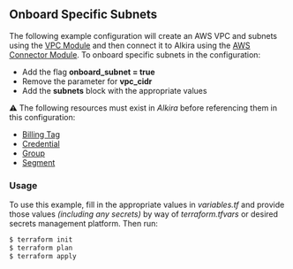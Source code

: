 ## Onboard Specific Subnets
The following example configuration will create an AWS VPC and subnets using the [VPC Module](https://registry.terraform.io/modules/terraform-aws-modules/vpc/aws/latest) and then connect it to Alkira using the [AWS Connector Module](https://registry.terraform.io/modules/alkiranet/connector-aws/alkira/latest). To onboard specific subnets in the configuration:
- Add the flag **onboard_subnet = true**
- Remove the parameter for **vpc_cidr**
- Add the **subnets** block with the appropriate values

:warning: The following resources must exist in _Alkira_ before referencing them in this configuration:
- [Billing Tag](https://registry.terraform.io/providers/alkiranet/alkira/latest/docs/resources/billing_tag)
- [Credential](https://registry.terraform.io/providers/alkiranet/alkira/latest/docs/resources/credential_aws_vpc)
- [Group](https://registry.terraform.io/providers/alkiranet/alkira/latest/docs/resources/group)
- [Segment](https://registry.terraform.io/providers/alkiranet/alkira/latest/docs/resources/segment)

### Usage
To use this example, fill in the appropriate values in _variables.tf_ and provide those values _(including any secrets)_ by way of _terraform.tfvars_ or desired secrets management platform. Then run:

```bash
$ terraform init
$ terraform plan
$ terraform apply
```